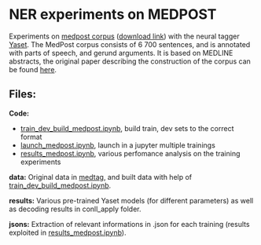 # NER experiments on MEDPOST

Experiments on [medpost corpus](http://biocreative.sourceforge.net/bio_corpora_links.html) ([download link](ftp://ftp.ncbi.nlm.nih.gov/pub/lsmith/MedTag/medtag.tar.gz)) with the neural tagger [Yaset](http://yaset.readthedocs.io/en/stable/). The MedPost corpus consists of 6 700 sentences, and is annotated with parts of speech, and gerund arguments. It is based on MEDLINE abstracts, the original paper describing the construction of the corpus can be found [here](https://academic.oup.com/bioinformatics/article/20/14/2320/213968).

## Files:

**Code:**
+ [train_dev_build_medpost.ipynb](https://github.com/strayMat/bio-medical_ner/blob/master/medpost/code/train_dev_build_medpost.ipynb), build train, dev sets to the correct format
+ [launch_medpost.ipynb](https://github.com/strayMat/bio-medical_ner/blob/master/medpost/code/launch_medpost.ipynb), launch in a jupyter multiple trainings
+ [results_medpost.ipynb](https://github.com/strayMat/bio-medical_ner/blob/master/medpost/code/results_medpost.ipynb), various perfomance analysis on the training experiments 

**data:**
Original data in [medtag](https://github.com/strayMat/bio-medical_ner/tree/master/medpost/data/medtag), and built data with help of [train_dev_build_medpost.ipynb](https://github.com/strayMat/bio-medical_ner/blob/master/medpost/code/train_dev_build_medpost.ipynb).

**results:**
Various pre-trained Yaset models (for different parameters) as well as decoding results in conll_apply folder.

**jsons:**
Extraction of relevant informations in .json for each training (results exploited in [results_medpost.ipynb](https://github.com/strayMat/bio-medical_ner/blob/master/medpost/code/results_medpost.ipynb)).